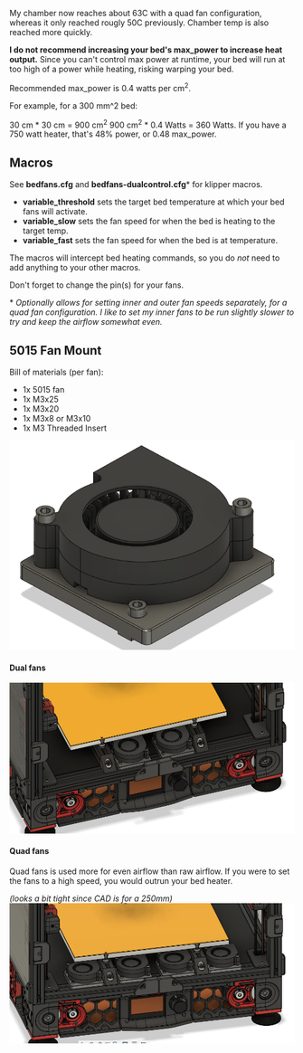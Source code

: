 My chamber now reaches about 63C with a quad fan configuration, whereas it only reached rougly 50C previously. Chamber temp is also reached more quickly.

<B>I do not recommend increasing your bed's max_power to increase heat output.</B> Since you can't control max power at runtime, your bed will run at too high of a power while heating, risking warping your bed. 

Recommended max_power is 0.4 watts per cm<sup>2</sup>.

For example, for a 300 mm^2 bed:

30 cm * 30 cm = 900 cm<sup>2</sup>
900 cm<sup>2</sup> * 0.4 Watts = 360 Watts.
If you have a 750 watt heater, that's 48% power, or 0.48 max_power.

## <B>Macros</B>

See <B>bedfans.cfg</B> and <B>bedfans-dualcontrol.cfg</B>* for klipper macros.

* <B>variable_threshold</B> sets the target bed temperature at which your bed fans will activate.
* <B>variable_slow</B> sets the fan speed for when the bed is heating to the target temp.
* <B>variable_fast</B> sets the fan speed for when the bed is at temperature.

The macros will intercept bed heating commands, so you do <I>not</I> need to add anything to your other macros. 

Don't forget to change the pin(s) for your fans.

\* <I>Optionally allows for setting inner and outer fan speeds separately, for a quad fan configuration. I like to set my inner fans to be run slightly slower to try and keep the airflow somewhat even.</I>


## <B>5015 Fan Mount</B>

Bill of materials (per fan):
- 1x 5015 fan
- 1x M3x25
- 1x M3x20
- 1x M3x8 or M3x10
- 1x M3 Threaded Insert


![5015 Fan Mount](Images/5015_mount_isolated.png)  

#### Dual fans
![5015 Dual](Images/5015_dual.png)  

#### Quad fans
Quad fans is used more for even airflow than raw airflow. If you were to set the fans to a high speed, you would outrun your bed heater.

<I>(looks a bit tight since CAD is for a 250mm)</I>
![5015 Quad](Images/5015_quad.png)  

